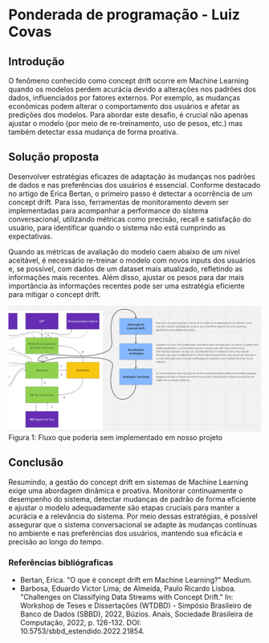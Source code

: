 # Ponderada de programação - Luiz Covas

## Introdução
O fenômeno conhecido como concept drift ocorre em Machine Learning quando os modelos perdem acurácia devido a alterações nos padrões dos dados, influenciados por fatores externos. Por exemplo, as mudanças econômicas podem alterar o comportamento dos usuários e afetar as predições dos modelos. Para abordar este desafio, é crucial não apenas ajustar o modelo (por meio de re-treinamento, uso de pesos, etc.) mas também detectar essa mudança de forma proativa.

## Solução proposta
Desenvolver estratégias eficazes de adaptação às mudanças nos padrões de dados e nas preferências dos usuários é essencial. Conforme destacado no artigo de Erica Bertan, o primeiro passo é detectar a ocorrência de um concept drift. Para isso, ferramentas de monitoramento devem ser implementadas para acompanhar a performance do sistema conversacional, utilizando métricas como precisão, recall e satisfação do usuário, para identificar quando o sistema não está cumprindo as expectativas.

Quando as métricas de avaliação do modelo caem abaixo de um nível aceitável, é necessário re-treinar o modelo com novos inputs dos usuários e, se possível, com dados de um dataset mais atualizado, refletindo as informações mais recentes. Além disso, ajustar os pesos para dar mais importância às informações recentes pode ser uma estratégia eficiente para mitigar o concept drift.

![alt text](image.png)
Figura 1: Fluxo que poderia sem implementado em nosso projeto 

## Conclusão
Resumindo, a gestão do concept drift em sistemas de Machine Learning exige uma abordagem dinâmica e proativa. Monitorar continuamente o desempenho do sistema, detectar mudanças de padrão de forma eficiente e ajustar o modelo adequadamente são etapas cruciais para manter a acurácia e a relevância do sistema. Por meio dessas estratégias, é possível assegurar que o sistema conversacional se adapte às mudanças contínuas no ambiente e nas preferências dos usuários, mantendo sua eficácia e precisão ao longo do tempo.

### Referências bibliógraficas
- Bertan, Erica. "O que é concept drift em Machine Learning?" Medium.
- Barbosa, Eduardo Victor Lima; de Almeida, Paulo Ricardo Lisboa. "Challenges on Classifying Data Streams with Concept Drift." In: Workshop de Teses e Dissertações (WTDBD) - Simpósio Brasileiro de Banco de Dados (SBBD), 2022, Búzios. Anais, Sociedade Brasileira de Computação, 2022, p. 126-132. DOI: 10.5753/sbbd_estendido.2022.21854.
